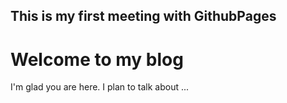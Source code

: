 ## This is my first meeting with GithubPages

# Welcome to my blog

I'm glad you are here. I plan to talk about ...
